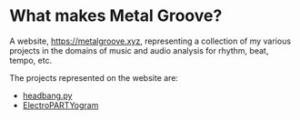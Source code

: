 # What makes Metal Groove?

A website, <https://metalgroove.xyz>, representing a collection of my various projects in the domains of music and audio analysis for rhythm, beat, tempo, etc.

The projects represented on the website are:
* [headbang.py](https://github.com/sevagh/headbang.py)
* [ElectroPARTYogram](https://github.com/sevagh/ElectroPARTYogram)
